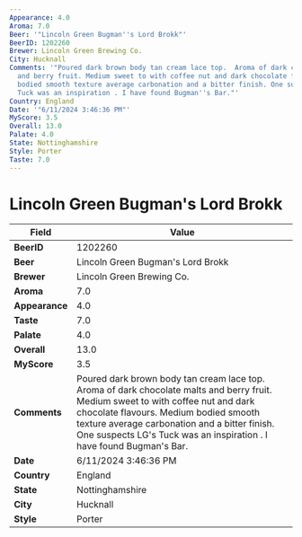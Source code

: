 ```yaml
---
Appearance: 4.0
Aroma: 7.0
Beer: '"Lincoln Green Bugman''s Lord Brokk"'
BeerID: 1202260
Brewer: Lincoln Green Brewing Co.
City: Hucknall
Comments: '"Poured dark brown body tan cream lace top.  Aroma of dark chocolate malts
  and berry fruit. Medium sweet to with coffee nut and dark chocolate flavours.  Medium
  bodied smooth texture average carbonation and a bitter finish. One suspects LG''s
  Tuck was an inspiration . I have found Bugman''s Bar."'
Country: England
Date: '"6/11/2024 3:46:36 PM"'
MyScore: 3.5
Overall: 13.0
Palate: 4.0
State: Nottinghamshire
Style: Porter
Taste: 7.0
---
```


# Lincoln Green Bugman's Lord Brokk

| Field         | Value |
|---------------|-------|
| **BeerID** | 1202260 |
| **Beer** | Lincoln Green Bugman's Lord Brokk |
| **Brewer** | Lincoln Green Brewing Co. |
| **Aroma** | 7.0 |
| **Appearance** | 4.0 |
| **Taste** | 7.0 |
| **Palate** | 4.0 |
| **Overall** | 13.0 |
| **MyScore** | 3.5 |
| **Comments** | Poured dark brown body tan cream lace top.  Aroma of dark chocolate malts and berry fruit. Medium sweet to with coffee nut and dark chocolate flavours.  Medium bodied smooth texture average carbonation and a bitter finish. One suspects LG's Tuck was an inspiration . I have found Bugman's Bar. |
| **Date** | 6/11/2024 3:46:36 PM |
| **Country** | England |
| **State** | Nottinghamshire |
| **City** | Hucknall |
| **Style** | Porter |
